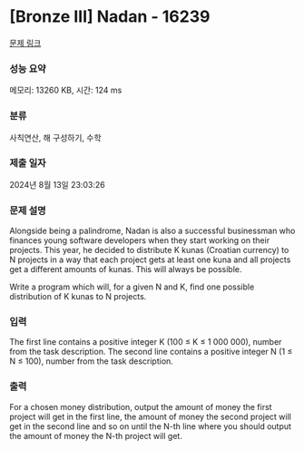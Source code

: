 # [Bronze III] Nadan - 16239 

[문제 링크](https://www.acmicpc.net/problem/16239) 

### 성능 요약

메모리: 13260 KB, 시간: 124 ms

### 분류

사칙연산, 해 구성하기, 수학

### 제출 일자

2024년 8월 13일 23:03:26

### 문제 설명

<p>Alongside being a palindrome, Nadan is also a successful businessman who finances young software developers when they start working on their projects. This year, he decided to distribute K kunas (Croatian currency) to N projects in a way that each project gets at least one kuna and all projects get a different amounts of kunas. This will always be possible.</p>

<p>Write a program which will, for a given N and K, find one possible distribution of K kunas to N projects.</p>

### 입력 

 <p>The first line contains a positive integer K (100 ≤ K ≤ 1 000 000), number from the task description. The second line contains a positive integer N (1 ≤ N ≤ 100), number from the task description.</p>

### 출력 

 <p>For a chosen money distribution, output the amount of money the first project will get in the first line, the amount of money the second project will get in the second line and so on until the N-th line where you should output the amount of money the N-th project will get.</p>

